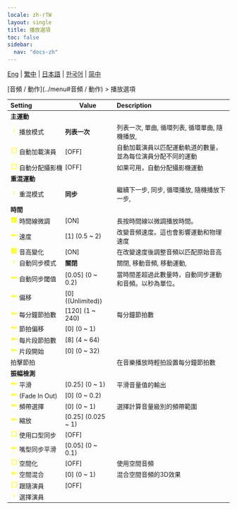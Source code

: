 ```yaml
---
locale: zh-rTW
layout: single
title: 播放選項
toc: false
sidebar:
  nav: "docs-zh"
---
```

[Eng](/dancexr/menu/2025.4/motion/motion_loader) | [繁中](/tw/dancexr/menu/2025.4/motion/motion_loader) | [日本語](/jp/dancexr/menu/2025.4/motion/motion_loader) | [한국어](/kr/dancexr/menu/2025.4/motion/motion_loader) | [简中](/zh/dancexr/menu/2025.4/motion/motion_loader)

[音頻 / 動作](../menu#音頻 / 動作) > 播放選項



| Setting | Value | Description |
| :--- | --- | :--- |
|<nobr> <b>主運動</b></nobr>|| 
|<nobr>![chevron icon](/images/icon/ic_chevron.png) 播放模式</nobr>| **列表一次** | 列表一次, 單曲, 循環列表, 循環單曲, 隨機播放,  |
|<nobr>![check_off icon](/images/icon/ic_check_off.png) 自動加載演員</nobr>| [OFF] | 自動加載演員以匹配運動軌道的數量，並為每位演員分配不同的運動
|<nobr>![check_off icon](/images/icon/ic_check_off.png) 自動分配攝影機</nobr>| [OFF] | 如果可用，自動分配攝影機運動
|<nobr> <b>重混運動</b></nobr>|| 
|<nobr>![chevron icon](/images/icon/ic_chevron.png) 重混模式</nobr>| **同步** | 繼續下一步, 同步, 循環播放, 隨機播放下一步,  |
|<nobr> <b>時間</b></nobr>|| 
|<nobr>![check_on icon](/images/icon/ic_check_on.png) 時間線微調</nobr>| [ON] | 長按時間線以微調播放時間。
|<nobr>![slider icon](/images/icon/ic_slider.png) 速度</nobr>| [1] (0.5 ~ 2) | 改變音頻速度。這也會影響運動和物理速度
|<nobr>![check_on icon](/images/icon/ic_check_on.png) 音高變化</nobr>| [ON] | 在改變速度後調整音頻以匹配原始音高
|<nobr>![chevron icon](/images/icon/ic_chevron.png) 自動同步模式</nobr>| **關閉** | 關閉, 移動音頻, 移動運動,  |
|<nobr>![slider icon](/images/icon/ic_slider.png) 自動同步閾值</nobr>| [0.05] (0 ~ 0.2) | 當時間差超過此數量時，自動同步運動和音頻。以秒為單位。
|<nobr>![slider icon](/images/icon/ic_slider.png) 偏移</nobr>| [0] ((Unlimited)) | 
|<nobr>![slider icon](/images/icon/ic_slider.png) 每分鐘節拍數</nobr>| [120] (1 ~ 240) | 每分鐘節拍數
|<nobr>![slider icon](/images/icon/ic_slider.png) 節拍偏移</nobr>| [0] (0 ~ 1) | 
|<nobr>![slider icon](/images/icon/ic_slider.png) 每片段節拍數</nobr>| [8] (4 ~ 64) | 
|<nobr>![slider icon](/images/icon/ic_slider.png) 片段開始</nobr>| [0] (0 ~ 32) | 
|<nobr> 拍擊節拍</nobr>|| 在音樂播放時輕拍設置每分鐘節拍數
|<nobr> <b>振幅檢測</b></nobr>|| 
|<nobr>![slider icon](/images/icon/ic_slider.png) 平滑</nobr>| [0.25] (0 ~ 1) | 平滑音量值的輸出
|<nobr>![slider icon](/images/icon/ic_slider.png) (Fade In Out)</nobr>| [0] (0 ~ 0.2) | 
|<nobr>![slider icon](/images/icon/ic_slider.png) 頻帶選擇</nobr>| [0] (0 ~ 1) | 選擇計算音量級別的頻帶範圍
|<nobr>![slider icon](/images/icon/ic_slider.png) 縮放</nobr>| [0.25] (0.025 ~ 1) | 
|<nobr>![check_off icon](/images/icon/ic_check_off.png) 使用口型同步</nobr>| [OFF] | 
|<nobr>![slider icon](/images/icon/ic_slider.png) 嘴型同步平滑</nobr>| [0.05] (0 ~ 0.1) | 
|<nobr>![check_off icon](/images/icon/ic_check_off.png) 空間化</nobr>| [OFF] | 使用空間音頻
|<nobr>![slider icon](/images/icon/ic_slider.png) 空間混合</nobr>| [0] (0 ~ 1) | 混合空間音頻的3D效果
|<nobr>![check_off icon](/images/icon/ic_check_off.png) 跟隨演員</nobr>| [OFF] | 
|<nobr>![chevron icon](/images/icon/ic_chevron.png) 選擇演員</nobr>|  |  |
